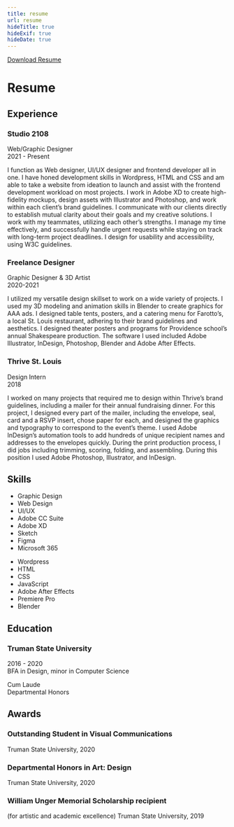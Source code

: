 ```yaml
---
title: resume
url: resume
hideTitle: true
hideExif: true
hideDate: true
---
```

<div class="button floating-button" style="margin-top: 10px;"><a href="/files/Rebecca-Comas-Resume-2024.pdf" target="_blank">Download Resume</a></div>

# Resume 

## Experience

<div class="flexy three-column-flex">
<div class="flexy-item">

### Studio 2108
Web/Graphic Designer </br>
2021 - Present

<div class="small-text">

I function as Web designer, UI/UX designer and frontend developer all in one. I have honed development skills in Wordpress, HTML and CSS and am able to take a website from ideation to launch and assist with the frontend development workload on most projects. I work in Adobe XD to create high-fidelity mockups, design  assets with Illustrator and Photoshop, and work within each client’s brand guidelines. I communicate with our clients directly to establish mutual clarity about their goals and my creative solutions. I work with my teammates, utilizing each other’s strengths. I manage my time effectively, and successfully handle urgent requests while staying on track with long-term project deadlines. I design for usability and accessibility, using W3C guidelines.

</div>

</div>

<div class="flexy-item">

### Freelance Designer
Graphic Designer & 3D Artist </br>
2020-2021

<div class="small-text">

I utilized my versatile design skillset to work on a wide variety of projects. I used my 3D modeling and animation skills in Blender to create graphics for AAA ads. I designed table tents, posters, and a catering menu for Farotto’s, a local St. Louis restaurant, adhering to their brand guidelines and aesthetics. I designed theater posters and programs for Providence school’s annual Shakespeare production. The software I used included Adobe Illustrator, InDesign, Photoshop, Blender and Adobe After Effects.

</div>
</div>

<div class="flexy-item">

### Thrive St. Louis
Design Intern </br>
2018

<div class="small-text">

I worked on many projects that required me to design within Thrive’s brand guidelines, including a mailer for their annual fundraising dinner. For this project, I designed every part of the mailer, including the envelope, seal, card and a RSVP insert, chose paper for each, and designed the graphics and typography to correspond to the event’s theme. I used Adobe InDesign’s automation tools to add hundreds of unique recipient names and addresses to the envelopes quickly. During the print production process, I did jobs including trimming, scoring, folding, and assembling. During this position I used Adobe Photoshop, Illustrator, and InDesign.

</div>
</div>

</div>

<div class="flexy">

<div>

## Skills

<div class="flexy">

<div style="margin-bottom: 0px" class="flexy-item small-text">

- Graphic Design
- Web Design
- UI/UX
- Adobe CC Suite
- Adobe XD
- Sketch
- Figma
- Microsoft 365

</div>
<div class="flexy-item small-text">

- Wordpress
- HTML
- CSS
- JavaScript
- Adobe After Effects
- Premiere Pro
- Blender


</div>
</div>

</div>

<div class="flexy-item">

## Education

### Truman State University
2016 - 2020 </br>
BFA in Design, minor in Computer Science </br>
<div class="small-text">
Cum Laude </br>
Departmental Honors
</div>

</div>

<div class="flexy-item">

## Awards

### Outstanding Student in Visual Communications
Truman State University, 2020

### Departmental Honors in Art: Design
Truman State University, 2020

### William Unger Memorial Scholarship recipient
(for artistic and academic excellence)
Truman State University, 2019

</div>

</div>

